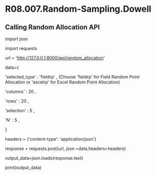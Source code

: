 # R08.007.Random-Sampling.Dowell


## Calling Random Allocation API

import json

import requests

url = 'http://127.0.0.1:8000/api/random_allocation'

data={

  'selected_type' : 'fieldrp' ,   (Choose 'fieldrp' for Field Random Point Allocation or 'excelrp' for Excel Random Point Allocation)
  
  'columns' : 20 ,
  
  'rows' : 20 , 
  
  'selection' : 5 ,
 
  'N' : 5 ,
 
 }

headers = {'content-type': 'application/json'}

response = requests.post(url, json =data,headers=headers)

output_data=json.loads(response.text)

print(output_data)
